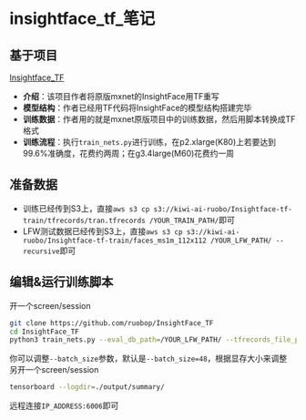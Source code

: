 # insightface_tf_笔记
## 基于项目
[Insightface_TF](https://github.com/auroua/InsightFace_TF)
- **介绍**：该项目作者将原版mxnet的InsightFace用TF重写
- **模型结构**：作者已经用TF代码将InsightFace的模型结构搭建完毕
- **训练数据**：作者用的就是mxnet原版项目中的训练数据，然后用脚本转换成TF格式
- **训练流程**：执行`train_nets.py`进行训练，在p2.xlarge(K80)上若要达到99.6%准确度，花费约两周；在g3.4large(M60)花费约一周
## 准备数据
- 训练已经传到S3上，直接`aws s3 cp s3://kiwi-ai-ruobo/Insightface-tf-train/tfrecords/tran.tfrecords /YOUR_TRAIN_PATH/`即可
- LFW测试数据已经传到S3上，直接`aws s3 cp s3://kiwi-ai-ruobo/Insightface-tf-train/faces_ms1m_112x112 /YOUR_LFW_PATH/ --recursive`即可
## 编辑&运行训练脚本
开一个screen/session
``` sh
git clone https://github.com/ruobop/InsightFace_TF
cd InsightFace_TF
python3 train_nets.py --eval_db_path=/YOUR_LFW_PATH/ --tfrecords_file_path=/YOUR_TRAIN_PATH/
```
你可以调整`--batch_size`参数，默认是`--batch_size=48`，根据显存大小来调整
另开一个screen/session
``` sh
tensorboard --logdir=./output/summary/
```
远程连接`IP_ADDRESS:6006`即可
